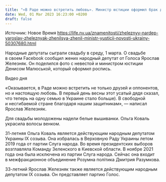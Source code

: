 ```yaml
---
title: "«В Раде можно встретить любовь». Министр юстиции оформил брак двух народных депутатов"
date: Wed, 01 Mar 2023 16:23:00 +0200
draft: false
---
```

Источник: Новое Время https://life.nv.ua/znamenitosti/zheleznyy-nardep-yaroslav-zheleznyak-zhenilsya-zhenil-ministr-yusticii-novosti-ukrainy-50307680.html


Народные депутаты сыграли свадьбу в среду, 1 марта. О свадьбе в своем Facebook сообщил жених народный депутат от Голоса Ярослав Железняк. Он поделился фото с невестой и министром юстиции Денисом Малюськой, который оформил роспись.

  Видео дня   

«Оказывается, в Раде можно встретить не только друзей и оппонентов, но и настоящую любовь. В первый день весны этот усатый дядя сказал, что теперь на одну семью в Украине стало больше). В свободной и несгибаемой стране благодаря нашим защитникам», — написал Ярослав Железняк.

Для свадьбы молодожены надели белые вышиванки. Ольга Коваль украсила волосы венком.

31-летняя Ольга Коваль является действующим народным депутатом Украины IX созыва. Она избралась в Верховную Раду Украины летом 2019 года от партии Слуга народа. Во время президентских выборов возглавляла Команду Зеленского в Киевской области. В ноябре 2021 года она была исключена из партии Слуга народа. Сейчас она входит в межфракционное объединение Розумна політика Дмитрия Разумкова.

33-летний Ярослав Железняк также является действующим народным депутатом IX созыва. Он представляет партию Голос.
